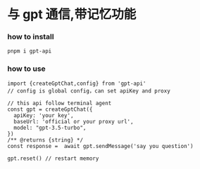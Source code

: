 # 与 gpt 通信,带记忆功能

### how to install

```
pnpm i gpt-api
```

### how to use

```
import {createGptChat,config} from 'gpt-api'
// config is global config，can set apiKey and proxy

// this api follow terminal agent
const gpt = createGptChat({
  apiKey: 'your key',
  baseUrl: 'official or your proxy url',
  model: "gpt-3.5-turbo",
})
/** @returns {string} */
const response =  await gpt.sendMessage('say you question')

gpt.reset() // restart memory
```
